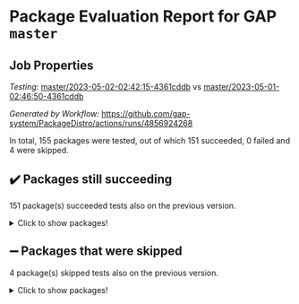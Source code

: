 # Package Evaluation Report for GAP `master`

## Job Properties

*Testing:* [master/2023-05-02-02:42:15-4361cddb](https://github.com/gap-system/PackageDistro/blob/data/reports/master/2023-05-02-02:42:15-4361cddb) vs [master/2023-05-01-02:46:50-4361cddb](https://github.com/gap-system/PackageDistro/blob/data/reports/master/2023-05-01-02:46:50-4361cddb)

*Generated by Workflow:* https://github.com/gap-system/PackageDistro/actions/runs/4856924268

In total, 155 packages were tested, out of which 151 succeeded, 0 failed and 4 were skipped.

## :heavy_check_mark: Packages still succeeding

151 package(s) succeeded tests also on the previous version.
<details><summary>Click to show packages!</summary>

- 4ti2interface 2023.02-04 [(success)](https://github.com/gap-system/PackageDistro/actions/runs/4856924268/jobs/8657081212)
- ace 5.6.2 [(success)](https://github.com/gap-system/PackageDistro/actions/runs/4856924268/jobs/8657081310)
- aclib 1.3.2 [(success)](https://github.com/gap-system/PackageDistro/actions/runs/4856924268/jobs/8657081398)
- agt 0.3.1 [(success)](https://github.com/gap-system/PackageDistro/actions/runs/4856924268/jobs/8657081483)
- alnuth 3.2.1 [(success)](https://github.com/gap-system/PackageDistro/actions/runs/4856924268/jobs/8657081547)
- anupq 3.3.0 [(success)](https://github.com/gap-system/PackageDistro/actions/runs/4856924268/jobs/8657081622)
- atlasrep 2.1.6 [(success)](https://github.com/gap-system/PackageDistro/actions/runs/4856924268/jobs/8657081675)
- autodoc 2022.10.20 [(success)](https://github.com/gap-system/PackageDistro/actions/runs/4856924268/jobs/8657081751)
- automata 1.15 [(success)](https://github.com/gap-system/PackageDistro/actions/runs/4856924268/jobs/8657081814)
- automgrp 1.3.2 [(success)](https://github.com/gap-system/PackageDistro/actions/runs/4856924268/jobs/8657081888)
- autpgrp 1.11 [(success)](https://github.com/gap-system/PackageDistro/actions/runs/4856924268/jobs/8657081950)
- cap 2023.04-04 [(success)](https://github.com/gap-system/PackageDistro/actions/runs/4856924268/jobs/8657082023)
- caratinterface 2.3.5 [(success)](https://github.com/gap-system/PackageDistro/actions/runs/4856924268/jobs/8657082084)
- cddinterface 2022.11.01 [(success)](https://github.com/gap-system/PackageDistro/actions/runs/4856924268/jobs/8657082148)
- circle 1.6.6 [(success)](https://github.com/gap-system/PackageDistro/actions/runs/4856924268/jobs/8657082215)
- classicpres 1.22 [(success)](https://github.com/gap-system/PackageDistro/actions/runs/4856924268/jobs/8657082269)
- cohomolo 1.6.11 [(success)](https://github.com/gap-system/PackageDistro/actions/runs/4856924268/jobs/8657082331)
- congruence 1.2.5 [(success)](https://github.com/gap-system/PackageDistro/actions/runs/4856924268/jobs/8657082400)
- corelg 1.56 [(success)](https://github.com/gap-system/PackageDistro/actions/runs/4856924268/jobs/8657082460)
- crime 1.6 [(success)](https://github.com/gap-system/PackageDistro/actions/runs/4856924268/jobs/8657082528)
- crisp 1.4.6 [(success)](https://github.com/gap-system/PackageDistro/actions/runs/4856924268/jobs/8657082593)
- crypting 0.10.4 [(success)](https://github.com/gap-system/PackageDistro/actions/runs/4856924268/jobs/8657082659)
- cryst 4.1.26 [(success)](https://github.com/gap-system/PackageDistro/actions/runs/4856924268/jobs/8657082712)
- crystcat 1.1.10 [(success)](https://github.com/gap-system/PackageDistro/actions/runs/4856924268/jobs/8657082760)
- ctbllib 1.3.5 [(success)](https://github.com/gap-system/PackageDistro/actions/runs/4856924268/jobs/8657082822)
- cubefree 1.19 [(success)](https://github.com/gap-system/PackageDistro/actions/runs/4856924268/jobs/8657082883)
- curlinterface 2.3.1 [(success)](https://github.com/gap-system/PackageDistro/actions/runs/4856924268/jobs/8657082945)
- cvec 2.8.1 [(success)](https://github.com/gap-system/PackageDistro/actions/runs/4856924268/jobs/8657083008)
- datastructures 0.3.0 [(success)](https://github.com/gap-system/PackageDistro/actions/runs/4856924268/jobs/8657083073)
- deepthought 1.0.6 [(success)](https://github.com/gap-system/PackageDistro/actions/runs/4856924268/jobs/8657083132)
- design 1.8 [(success)](https://github.com/gap-system/PackageDistro/actions/runs/4856924268/jobs/8657083213)
- difsets 2.3.1 [(success)](https://github.com/gap-system/PackageDistro/actions/runs/4856924268/jobs/8657083285)
- digraphs 1.6.2 [(success)](https://github.com/gap-system/PackageDistro/actions/runs/4856924268/jobs/8657083348)
- edim 1.3.7 [(success)](https://github.com/gap-system/PackageDistro/actions/runs/4856924268/jobs/8657083422)
- example 4.3.4 [(success)](https://github.com/gap-system/PackageDistro/actions/runs/4856924268/jobs/8657083511)
- examplesforhomalg 2023.02-04 [(success)](https://github.com/gap-system/PackageDistro/actions/runs/4856924268/jobs/8657083585)
- factint 1.6.3 [(success)](https://github.com/gap-system/PackageDistro/actions/runs/4856924268/jobs/8657083665)
- ferret 1.0.9 [(success)](https://github.com/gap-system/PackageDistro/actions/runs/4856924268/jobs/8657083733)
- fga 1.5.0 [(success)](https://github.com/gap-system/PackageDistro/actions/runs/4856924268/jobs/8657083803)
- fining 1.5.5 [(success)](https://github.com/gap-system/PackageDistro/actions/runs/4856924268/jobs/8657083880)
- float 1.0.3 [(success)](https://github.com/gap-system/PackageDistro/actions/runs/4856924268/jobs/8657083947)
- format 1.4.3 [(success)](https://github.com/gap-system/PackageDistro/actions/runs/4856924268/jobs/8657084029)
- forms 1.2.9 [(success)](https://github.com/gap-system/PackageDistro/actions/runs/4856924268/jobs/8657084121)
- fplsa 1.2.6 [(success)](https://github.com/gap-system/PackageDistro/actions/runs/4856924268/jobs/8657084204)
- fr 2.4.12 [(success)](https://github.com/gap-system/PackageDistro/actions/runs/4856924268/jobs/8657084271)
- francy 2.0.3 [(success)](https://github.com/gap-system/PackageDistro/actions/runs/4856924268/jobs/8657084343)
- fwtree 1.3 [(success)](https://github.com/gap-system/PackageDistro/actions/runs/4856924268/jobs/8657084427)
- gapdoc 1.6.6 [(success)](https://github.com/gap-system/PackageDistro/actions/runs/4856924268/jobs/8657084524)
- gauss 2023.02-04 [(success)](https://github.com/gap-system/PackageDistro/actions/runs/4856924268/jobs/8657084616)
- gaussforhomalg 2023.02-04 [(success)](https://github.com/gap-system/PackageDistro/actions/runs/4856924268/jobs/8657084714)
- gbnp 1.0.5 [(success)](https://github.com/gap-system/PackageDistro/actions/runs/4856924268/jobs/8657084815)
- generalizedmorphismsforcap 2023.03-01 [(success)](https://github.com/gap-system/PackageDistro/actions/runs/4856924268/jobs/8657084917)
- genss 1.6.8 [(success)](https://github.com/gap-system/PackageDistro/actions/runs/4856924268/jobs/8657085000)
- gradedmodules 2023.02-04 [(success)](https://github.com/gap-system/PackageDistro/actions/runs/4856924268/jobs/8657085080)
- gradedringforhomalg 2023.02-04 [(success)](https://github.com/gap-system/PackageDistro/actions/runs/4856924268/jobs/8657085185)
- grape 4.9.0 [(success)](https://github.com/gap-system/PackageDistro/actions/runs/4856924268/jobs/8657085292)
- groupoids 1.73 [(success)](https://github.com/gap-system/PackageDistro/actions/runs/4856924268/jobs/8657085371)
- grpconst 2.6.4 [(success)](https://github.com/gap-system/PackageDistro/actions/runs/4856924268/jobs/8657085489)
- guarana 0.96.3 [(success)](https://github.com/gap-system/PackageDistro/actions/runs/4856924268/jobs/8657085576)
- guava 3.18 [(success)](https://github.com/gap-system/PackageDistro/actions/runs/4856924268/jobs/8657085663)
- hap 1.55 [(success)](https://github.com/gap-system/PackageDistro/actions/runs/4856924268/jobs/8657085752)
- hapcryst 0.1.15 [(success)](https://github.com/gap-system/PackageDistro/actions/runs/4856924268/jobs/8657085848)
- hecke 1.5.3 [(success)](https://github.com/gap-system/PackageDistro/actions/runs/4856924268/jobs/8657085954)
- help 3.5 [(success)](https://github.com/gap-system/PackageDistro/actions/runs/4856924268/jobs/8657086069)
- homalg 2023.02-05 [(success)](https://github.com/gap-system/PackageDistro/actions/runs/4856924268/jobs/8657086178)
- homalgtocas 2023.02-04 [(success)](https://github.com/gap-system/PackageDistro/actions/runs/4856924268/jobs/8657086286)
- idrel 2.45 [(success)](https://github.com/gap-system/PackageDistro/actions/runs/4856924268/jobs/8657086399)
- images 1.3.1 [(success)](https://github.com/gap-system/PackageDistro/actions/runs/4856924268/jobs/8657086502)
- intpic 0.3.0 [(success)](https://github.com/gap-system/PackageDistro/actions/runs/4856924268/jobs/8657086608)
- io 4.8.1 [(success)](https://github.com/gap-system/PackageDistro/actions/runs/4856924268/jobs/8657086711)
- io_forhomalg 2023.02-04 [(success)](https://github.com/gap-system/PackageDistro/actions/runs/4856924268/jobs/8657086807)
- irredsol 1.4.4 [(success)](https://github.com/gap-system/PackageDistro/actions/runs/4856924268/jobs/8657086893)
- json 2.1.1 [(success)](https://github.com/gap-system/PackageDistro/actions/runs/4856924268/jobs/8657087016)
- jupyterkernel 1.5.0 [(success)](https://github.com/gap-system/PackageDistro/actions/runs/4856924268/jobs/8657087145)
- jupyterviz 1.5.6 [(success)](https://github.com/gap-system/PackageDistro/actions/runs/4856924268/jobs/8657087255)
- kan 1.35 [(success)](https://github.com/gap-system/PackageDistro/actions/runs/4856924268/jobs/8657087359)
- kbmag 1.5.11 [(success)](https://github.com/gap-system/PackageDistro/actions/runs/4856924268/jobs/8657087472)
- laguna 3.9.6 [(success)](https://github.com/gap-system/PackageDistro/actions/runs/4856924268/jobs/8657087575)
- liealgdb 2.2.1 [(success)](https://github.com/gap-system/PackageDistro/actions/runs/4856924268/jobs/8657087661)
- liepring 2.8 [(success)](https://github.com/gap-system/PackageDistro/actions/runs/4856924268/jobs/8657087744)
- liering 2.4.2 [(success)](https://github.com/gap-system/PackageDistro/actions/runs/4856924268/jobs/8657087838)
- linearalgebraforcap 2023.03-06 [(success)](https://github.com/gap-system/PackageDistro/actions/runs/4856924268/jobs/8657087924)
- localizeringforhomalg 2023.02-04 [(success)](https://github.com/gap-system/PackageDistro/actions/runs/4856924268/jobs/8657088029)
- loops 3.4.3 [(success)](https://github.com/gap-system/PackageDistro/actions/runs/4856924268/jobs/8657088148)
- lpres 1.0.3 [(success)](https://github.com/gap-system/PackageDistro/actions/runs/4856924268/jobs/8657088255)
- majoranaalgebras 1.5.1 [(success)](https://github.com/gap-system/PackageDistro/actions/runs/4856924268/jobs/8657088360)
- mapclass 1.4.6 [(success)](https://github.com/gap-system/PackageDistro/actions/runs/4856924268/jobs/8657088463)
- matgrp 0.70 [(success)](https://github.com/gap-system/PackageDistro/actions/runs/4856924268/jobs/8657088547)
- matricesforhomalg 2023.02-04 [(success)](https://github.com/gap-system/PackageDistro/actions/runs/4856924268/jobs/8657088649)
- modisom 2.5.4 [(success)](https://github.com/gap-system/PackageDistro/actions/runs/4856924268/jobs/8657088746)
- modulepresentationsforcap 2023.03-01 [(success)](https://github.com/gap-system/PackageDistro/actions/runs/4856924268/jobs/8657088844)
- modules 2023.02-04 [(success)](https://github.com/gap-system/PackageDistro/actions/runs/4856924268/jobs/8657088927)
- monoidalcategories 2023.04-01 [(success)](https://github.com/gap-system/PackageDistro/actions/runs/4856924268/jobs/8657089017)
- nconvex 2022.09-01 [(success)](https://github.com/gap-system/PackageDistro/actions/runs/4856924268/jobs/8657089105)
- nilmat 1.4.2 [(success)](https://github.com/gap-system/PackageDistro/actions/runs/4856924268/jobs/8657089191)
- nock 1.5 [(success)](https://github.com/gap-system/PackageDistro/actions/runs/4856924268/jobs/8657089275)
- normalizinterface 1.3.5 [(success)](https://github.com/gap-system/PackageDistro/actions/runs/4856924268/jobs/8657089361)
- nq 2.5.10 [(success)](https://github.com/gap-system/PackageDistro/actions/runs/4856924268/jobs/8657089438)
- numericalsgps 1.3.1 [(success)](https://github.com/gap-system/PackageDistro/actions/runs/4856924268/jobs/8657089534)
- openmath 11.5.3 [(success)](https://github.com/gap-system/PackageDistro/actions/runs/4856924268/jobs/8657089612)
- orb 4.9.0 [(success)](https://github.com/gap-system/PackageDistro/actions/runs/4856924268/jobs/8657089700)
- packagemanager 1.4.1 [(success)](https://github.com/gap-system/PackageDistro/actions/runs/4856924268/jobs/8657089774)
- patternclass 2.4.3 [(success)](https://github.com/gap-system/PackageDistro/actions/runs/4856924268/jobs/8657089850)
- permut 2.0.4 [(success)](https://github.com/gap-system/PackageDistro/actions/runs/4856924268/jobs/8657089912)
- polenta 1.3.10 [(success)](https://github.com/gap-system/PackageDistro/actions/runs/4856924268/jobs/8657089979)
- polymaking 0.8.6 [(success)](https://github.com/gap-system/PackageDistro/actions/runs/4856924268/jobs/8657090054)
- primgrp 3.4.4 [(success)](https://github.com/gap-system/PackageDistro/actions/runs/4856924268/jobs/8657090112)
- profiling 2.5.2 [(success)](https://github.com/gap-system/PackageDistro/actions/runs/4856924268/jobs/8657090167)
- qpa 1.34 [(success)](https://github.com/gap-system/PackageDistro/actions/runs/4856924268/jobs/8657090224)
- quagroup 1.8.3 [(success)](https://github.com/gap-system/PackageDistro/actions/runs/4856924268/jobs/8657090275)
- radiroot 2.9 [(success)](https://github.com/gap-system/PackageDistro/actions/runs/4856924268/jobs/8657090342)
- rcwa 4.7.1 [(success)](https://github.com/gap-system/PackageDistro/actions/runs/4856924268/jobs/8657090388)
- rds 1.8 [(success)](https://github.com/gap-system/PackageDistro/actions/runs/4856924268/jobs/8657090447)
- recog 1.4.2 [(success)](https://github.com/gap-system/PackageDistro/actions/runs/4856924268/jobs/8657090524)
- repndecomp 1.3.0 [(success)](https://github.com/gap-system/PackageDistro/actions/runs/4856924268/jobs/8657090574)
- repsn 3.1.1 [(success)](https://github.com/gap-system/PackageDistro/actions/runs/4856924268/jobs/8657090647)
- resclasses 4.7.3 [(success)](https://github.com/gap-system/PackageDistro/actions/runs/4856924268/jobs/8657090715)
- ringsforhomalg 2023.02-05 [(success)](https://github.com/gap-system/PackageDistro/actions/runs/4856924268/jobs/8657090781)
- sco 2023.02-04 [(success)](https://github.com/gap-system/PackageDistro/actions/runs/4856924268/jobs/8657090862)
- scscp 2.4.1 [(success)](https://github.com/gap-system/PackageDistro/actions/runs/4856924268/jobs/8657090921)
- semigroups 5.2.1 [(success)](https://github.com/gap-system/PackageDistro/actions/runs/4856924268/jobs/8657091038)
- sglppow 2.3 [(success)](https://github.com/gap-system/PackageDistro/actions/runs/4856924268/jobs/8657091099)
- sgpviz 0.999.5 [(success)](https://github.com/gap-system/PackageDistro/actions/runs/4856924268/jobs/8657091151)
- simpcomp 2.1.14 [(success)](https://github.com/gap-system/PackageDistro/actions/runs/4856924268/jobs/8657091210)
- singular 2023.02.09 [(success)](https://github.com/gap-system/PackageDistro/actions/runs/4856924268/jobs/8657091264)
- sl2reps 1.1 [(success)](https://github.com/gap-system/PackageDistro/actions/runs/4856924268/jobs/8657091345)
- sla 1.5.3 [(success)](https://github.com/gap-system/PackageDistro/actions/runs/4856924268/jobs/8657091406)
- smallgrp 1.5.2 [(success)](https://github.com/gap-system/PackageDistro/actions/runs/4856924268/jobs/8657091475)
- smallsemi 0.6.13 [(success)](https://github.com/gap-system/PackageDistro/actions/runs/4856924268/jobs/8657091540)
- sonata 2.9.6 [(success)](https://github.com/gap-system/PackageDistro/actions/runs/4856924268/jobs/8657091613)
- sophus 1.27 [(success)](https://github.com/gap-system/PackageDistro/actions/runs/4856924268/jobs/8657091671)
- spinsym 1.5.2 [(success)](https://github.com/gap-system/PackageDistro/actions/runs/4856924268/jobs/8657091736)
- standardff 0.9.4 [(success)](https://github.com/gap-system/PackageDistro/actions/runs/4856924268/jobs/8657091812)
- symbcompcc 1.3.2 [(success)](https://github.com/gap-system/PackageDistro/actions/runs/4856924268/jobs/8657091887)
- thelma 1.3 [(success)](https://github.com/gap-system/PackageDistro/actions/runs/4856924268/jobs/8657091998)
- tomlib 1.2.9 [(success)](https://github.com/gap-system/PackageDistro/actions/runs/4856924268/jobs/8657092082)
- toolsforhomalg 2023.03-01 [(success)](https://github.com/gap-system/PackageDistro/actions/runs/4856924268/jobs/8657092169)
- toric 1.9.5 [(success)](https://github.com/gap-system/PackageDistro/actions/runs/4856924268/jobs/8657092269)
- toricvarieties 2022.07.13 [(success)](https://github.com/gap-system/PackageDistro/actions/runs/4856924268/jobs/8657092349)
- transgrp 3.6.4 [(success)](https://github.com/gap-system/PackageDistro/actions/runs/4856924268/jobs/8657092449)
- ugaly 4.0.3 [(success)](https://github.com/gap-system/PackageDistro/actions/runs/4856924268/jobs/8657092541)
- unipot 1.5 [(success)](https://github.com/gap-system/PackageDistro/actions/runs/4856924268/jobs/8657092629)
- unitlib 4.2.0 [(success)](https://github.com/gap-system/PackageDistro/actions/runs/4856924268/jobs/8657092726)
- utils 0.82 [(success)](https://github.com/gap-system/PackageDistro/actions/runs/4856924268/jobs/8657092819)
- uuid 0.7 [(success)](https://github.com/gap-system/PackageDistro/actions/runs/4856924268/jobs/8657092896)
- walrus 0.9991 [(success)](https://github.com/gap-system/PackageDistro/actions/runs/4856924268/jobs/8657092985)
- wedderga 4.10.3 [(success)](https://github.com/gap-system/PackageDistro/actions/runs/4856924268/jobs/8657093081)
- xmod 2.91 [(success)](https://github.com/gap-system/PackageDistro/actions/runs/4856924268/jobs/8657093156)
- xmodalg 1.23 [(success)](https://github.com/gap-system/PackageDistro/actions/runs/4856924268/jobs/8657093294)
- yangbaxter 0.10.3 [(success)](https://github.com/gap-system/PackageDistro/actions/runs/4856924268/jobs/8657093378)
- zeromqinterface 0.14 [(success)](https://github.com/gap-system/PackageDistro/actions/runs/4856924268/jobs/8657093484)
</details>

## :heavy_minus_sign: Packages that were skipped

4 package(s) skipped tests also on the previous version.
<details><summary>Click to show packages!</summary>

- browse 1.8.21 [(skipped)](https://github.com/gap-system/PackageDistro/actions/runs/4856924268/jobs/8656934051)
- itc 1.5.1 [(skipped)](https://github.com/gap-system/PackageDistro/actions/runs/4856924268/jobs/8656934051)
- polycyclic 2.16 [(skipped)](https://github.com/gap-system/PackageDistro/actions/runs/4856924268/jobs/8656934051)
- xgap 4.31 [(skipped)](https://github.com/gap-system/PackageDistro/actions/runs/4856924268/jobs/8656934051)
</details>

